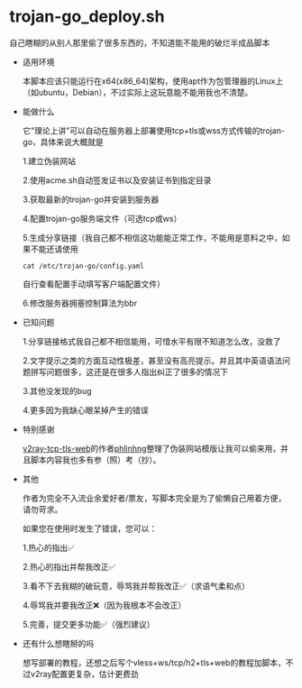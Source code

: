 # trojan-go_deploy.sh
自己瞎糊的从别人那里偷了很多东西的，不知道能不能用的破烂半成品脚本
* 适用环境

  本脚本应该只能运行在x64(x86_64)架构，使用apt作为包管理器的Linux上（如ubuntu，Debian），不过实际上这玩意能不能用我也不清楚。

* 能做什么

  它"理论上讲"可以自动在服务器上部署使用tcp+tls或wss方式传输的trojan-go，具体来说大概就是

  1.建立伪装网站

  2.使用acme.sh自动签发证书以及安装证书到指定目录

  3.获取最新的trojan-go并安装到服务器

  4.配置trojan-go服务端文件（可选tcp或ws）

  5.生成分享链接（我自己都不相信这功能能正常工作，不能用是意料之中，如果不能还请使用

  ``` shell
  cat /etc/trojan-go/config.yaml
  ```

  自行查看配置手动填写客户端配置文件）

  6.修改服务器拥塞控制算法为bbr

* 已知问题

  1.分享链接格式我自己都不相信能用，可惜水平有限不知道怎么改，没救了

  2.文字提示之类的方面互动性极差，甚至没有高亮提示。并且其中英语语法问题拼写问题很多，这还是在很多人指出纠正了很多的情况下

  3.其他没发现的bug

  4.更多因为我缺心眼呆掉产生的错误

* 特别感谢

  [v2ray-tcp-tls-web](https://github.com/phlinhng/v2ray-tcp-tls-web/blob/vless/src/v2gun.sh)的作者[phlinhng](https://github.com/phlinhng)整理了伪装网站模版让我可以偷来用，并且脚本内容我也多有参（照）考（抄）。

* 其他

  作者为完全不入流业余爱好者/票友，写脚本完全是为了偷懒自己用着方便，请勿苛求。

  如果您在使用时发生了错误，您可以：

  1.热心的指出✅

  2.热心的指出并帮我改正✅

  3.看不下去我糊的破玩意，辱骂我并帮我改正✅（求语气柔和点）

  4.辱骂我并要我改正❌（因为我根本不会改正）

  5.完善，提交更多功能✅（强烈建议）

* 还有什么想瞎掰的吗

  想写部署的教程，还想之后写个vless+ws/tcp/h2+tls+web的教程加脚本，不过v2ray配置更复杂，估计更费劲

  

